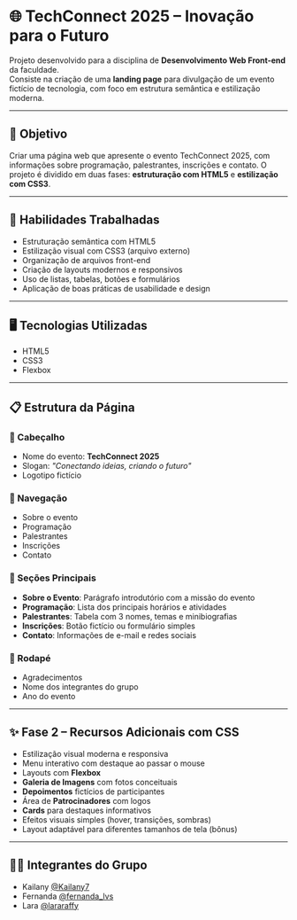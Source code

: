 # 🌐 TechConnect 2025 – Inovação para o Futuro

Projeto desenvolvido para a disciplina de **Desenvolvimento Web Front-end** da faculdade.  
Consiste na criação de uma **landing page** para divulgação de um evento fictício de tecnologia, com foco em estrutura semântica e estilização moderna.

---

## 🎯 Objetivo

Criar uma página web que apresente o evento TechConnect 2025, com informações sobre programação, palestrantes, inscrições e contato. O projeto é dividido em duas fases: **estruturação com HTML5** e **estilização com CSS3**.

---

## 🧠 Habilidades Trabalhadas

- Estruturação semântica com HTML5
- Estilização visual com CSS3 (arquivo externo)
- Organização de arquivos front-end
- Criação de layouts modernos e responsivos
- Uso de listas, tabelas, botões e formulários
- Aplicação de boas práticas de usabilidade e design

---

## 🖥️ Tecnologias Utilizadas

- HTML5
- CSS3
- Flexbox

---

## 📋 Estrutura da Página

### 🔹 Cabeçalho
- Nome do evento: **TechConnect 2025**
- Slogan: *"Conectando ideias, criando o futuro"*
- Logotipo fictício

### 🔹 Navegação
- Sobre o evento
- Programação
- Palestrantes
- Inscrições
- Contato

### 🔹 Seções Principais
- **Sobre o Evento**: Parágrafo introdutório com a missão do evento
- **Programação**: Lista dos principais horários e atividades
- **Palestrantes**: Tabela com 3 nomes, temas e minibiografias
- **Inscrições**: Botão fictício ou formulário simples
- **Contato**: Informações de e-mail e redes sociais

### 🔹 Rodapé
- Agradecimentos
- Nome dos integrantes do grupo
- Ano do evento

---

## ✨ Fase 2 – Recursos Adicionais com CSS

- Estilização visual moderna e responsiva
- Menu interativo com destaque ao passar o mouse
- Layouts com **Flexbox**
- **Galeria de Imagens** com fotos conceituais
- **Depoimentos** fictícios de participantes
- Área de **Patrocinadores** com logos
- **Cards** para destaques informativos
- Efeitos visuais simples (hover, transições, sombras)
- Layout adaptável para diferentes tamanhos de tela (bônus)

---

## 👩‍💻 Integrantes do Grupo

- Kailany [@Kailany7](https://github.com/Kailany7)
- Fernanda [@fernanda_lvs](https://github.com/fernandlvs)
- Lara [@lararaffy](https://github.com/lararaffy)

